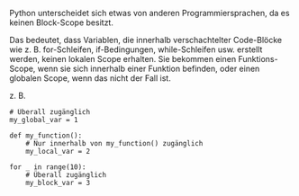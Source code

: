Python unterscheidet sich etwas von anderen Programmiersprachen, da es keinen Block-Scope besitzt.

Das bedeutet, dass Variablen, die innerhalb verschachtelter Code-Blöcke wie z. B. for-Schleifen, if-Bedingungen, while-Schleifen usw. erstellt werden, keinen lokalen Scope erhalten. Sie bekommen einen Funktions-Scope, wenn sie sich innerhalb einer Funktion befinden, oder einen globalen Scope, wenn das nicht der Fall ist.

z. B.

```
# Überall zugänglich
my_global_var = 1

def my_function():
    # Nur innerhalb von my_function() zugänglich
    my_local_var = 2
    
for _ in range(10):
    # Überall zugänglich
    my_block_var = 3